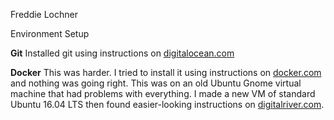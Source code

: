 Freddie Lochner

Environment Setup

**Git**
   Installed git using instructions on [digitalocean.com](https://www.digitalocean.com/community/tutorials/how-to-install-git-on-ubuntu-16-04)

**Docker**
   This was harder.  I tried to install it using instructions on [docker.com](https://docs.docker.com/engine/installation/linux/ubuntu/) and nothing was going right.  This was on an old Ubuntu Gnome virtual machine that had problems with everything.  I made a new VM of standard Ubuntu 16.04 LTS then found easier-looking instructions on [digitalriver.com](https://www.digitalocean.com/community/tutorials/how-to-install-and-use-docker-on-ubuntu-16-04).

